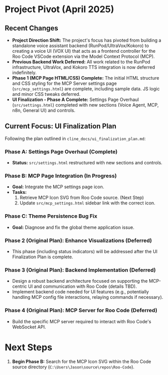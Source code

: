 # Project Pivot (April 2025)

## Recent Changes
- **Project Direction Shift:** The project's focus has pivoted from building a standalone voice assistant backend (RunPod/UltraVox/Kokoro) to creating a voice UI (VOX UI) that acts as a frontend controller for the Roo Code VSCode extension via the Model Context Protocol (MCP).
- **Previous Backend Work Deferred:** All work related to the RunPod infrastructure, UltraVox, and Kokoro TTS integration is now deferred indefinitely.
- **Phase 1 (MCP Page HTML/CSS) Complete:** The initial HTML structure and CSS styling for the MCP Server settings page (`src/mcp_settings.html`) are complete, including sample data. JS logic and minor CSS tweaks deferred.
- **UI Finalization - Phase A Complete:** Settings Page Overhaul (`src/settings.html`) completed with new sections (Voice Agent, MCP, n8n, General UI) and controls.

## Current Focus: UI Finalization Plan

Following the plan outlined in `cline_docs/ui_finalization_plan.md`:

### Phase A: Settings Page Overhaul (Complete)
- **Status:** `src/settings.html` restructured with new sections and controls.

### Phase B: MCP Page Integration (In Progress)
- **Goal:** Integrate the MCP settings page icon.
- **Tasks:**
    1. Retrieve MCP Icon SVG from Roo Code source. (Next Step)
    2. Update `src/mcp_settings.html` sidebar link with the correct icon.

### Phase C: Theme Persistence Bug Fix
- **Goal:** Diagnose and fix the global theme application issue.

### Phase 2 (Original Plan): Enhance Visualizations (Deferred)
- This phase (including status indicators) will be addressed after the UI Finalization Plan is complete.

### Phase 3 (Original Plan): Backend Implementation (Deferred)
- Design a robust backend architecture focused on supporting the MCP-centric UI and communication with Roo Code (details TBD).
- Implement backend code needed for UI features (e.g., potentially handling MCP config file interactions, relaying commands if necessary).

### Phase 4 (Original Plan): MCP Server for Roo Code (Deferred)
- Build the specific MCP server required to interact with Roo Code's WebSocket API.

# Next Steps

1.  **Begin Phase B:** Search for the MCP Icon SVG within the Roo Code source directory (`C:\Users\Jason\source\repos\Roo-Code`).
